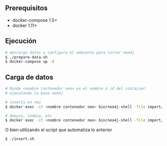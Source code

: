 ## Prerequisitos

- docker-compose 1.5+
- docker 1.11+

## Ejecución

```sh
# descarga datos y configura el ambiente para correr neo4j
$ ./prepare-data.sh
$ docker-compose up -d
```

## Carga de datos

```sh
# Donde <nombre contenedor neo> es el nombre o id del container
# ejecutando la base neo4j

# inserta en neo
$ docker exec -it <nombre contenedor neo> bin/neo4j-shell -file import/create.cypher

# depura, indexa, etc
$ docker exec -it <nombre contenedor neo> bin/neo4j-shell -file import/cleanum.cypher
```

O bien utilizando el script que automatiza lo anterior

```sh
$ ./insert.sh
```
